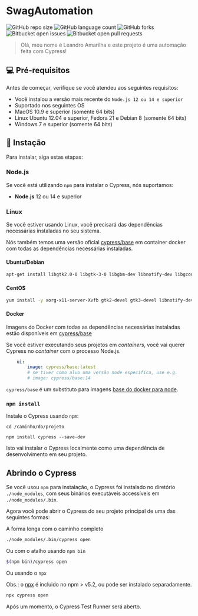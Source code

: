 # SwagAutomation

![GitHub repo size](https://img.shields.io/github/repo-size/Leoamarilha/README-template?style=for-the-badge)
![GitHub language count](https://img.shields.io/github/languages/count/Leoamarilha/README-template?style=for-the-badge)
![GitHub forks](https://img.shields.io/github/forks/Leoamarilha/README-template?style=for-the-badge)
![Bitbucket open issues](https://img.shields.io/bitbucket/issues/Leoamarilha/README-template?style=for-the-badge)
![Bitbucket open pull requests](https://img.shields.io/bitbucket/pr-raw/Leoamarilha/README-template?style=for-the-badge)

> Olá, meu nome é Leandro Amarilha e este projeto é uma automação feita com Cypress!

## 💻 Pré-requisitos

Antes de começar, verifique se você atendeu aos seguintes requisitos:

* Você instalou a versão mais recente do `Node.js 12 ou 14 e superior`
* Suportado nos seguintes OS
* MacOS 10.9 e superior (somente 64 bits)
* Linux Ubuntu 12.04 e superior, Fedora 21 e Debian 8 (somente 64 bits)
* Windows 7 e superior (somente 64 bits)

## 🚀 Instação
Para instalar, siga estas etapas:

### Node.js

Se você está utilizando `npm` para instalar o Cypress, nós suportamos:

- **Node.js** 12 ou 14 e superior

### Linux

Se você estiver usando Linux, você precisará das dependências necessárias
instaladas no seu sistema.

Nós também temos uma versão oficial [cypress/base](https://hub.docker.com/r/cypress/base/) em container docker com todas
as dependências necessárias instaladas.

#### Ubuntu/Debian

```bash
apt-get install libgtk2.0-0 libgtk-3-0 libgbm-dev libnotify-dev libgconf-2-4 libnss3 libxss1 libasound2 libxtst6 xauth xvfb
```

#### CentOS

```bash
yum install -y xorg-x11-server-Xvfb gtk2-devel gtk3-devel libnotify-devel GConf2 nss libXScrnSaver alsa-lib
```

#### Docker 

Imagens do Docker com todas as dependências necessárias instaladas estão disponíveis em [cypress/base](https://github.com/cypress-io/cypress-docker-images)

Se você estiver executando seus projetos em *containers*, você vai querer Cypress no *container* com o processo Node.js.

```yaml
    ui:
        image: cypress/base:latest
        # se tiver como alvo uma versão node específica, use e.g.
        # image: cypress/base:14
```

`cypress/base` é um substituto para imagens [base do docker para node](https://hub.docker.com/_/node/).

### `npm install`

Instale o Cypress usando `npm`:

```shell
cd /caminho/do/projeto
```

```shell
npm install cypress --save-dev
```

Isto vai instalar o Cypress localmente como uma dependência de desenvolvimento em seu projeto.

## Abrindo o Cypress

Se você usou `npm` para instalação, o Cypress foi instalado
no diretório `./node_modules`, com seus binários executáveis accessíveis
em `./node_modules/.bin`.

Agora você pode abrir o Cypress do seu projeto principal de uma
das seguintes formas:

A forma longa com o caminho completo

```bash
./node_modules/.bin/cypress open
```

Ou com o atalho usando `npm bin`

```bash
$(npm bin)/cypress open
```

Ou usando o `npx`

Obs.: o [npx](https://www.npmjs.com/package/npx) é incluido no npm > v5.2,
ou pode ser instalado separadamente.

```bash
npx cypress open
```

Após um momento, o Cypress Test Runner será aberto.
